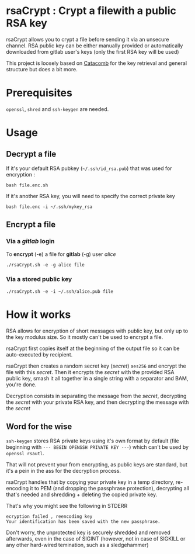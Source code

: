 # rsaCrypt : Crypt a filewith a public RSA key

rsaCrypt allows you to crypt a file before sending it via an unsecure channel. RSA public key can be either manually provided or automatically downloaded from gitlab user's keys (only the first RSA key will be used)

This project is loosely based on [Catacomb](https://github.com/twe4ked/catacomb) for the key retrieval and general structure but does a bit more.

# Prerequisites

`openssl`, `shred` and `ssh-keygen` are needed.

# Usage 

## Decrypt a file 

If it's your default RSA pubkey (`~/.ssh/id_rsa.pub`) that was used for encryption :

`bash file.enc.sh`

If it's another RSA key, you will need to specify the correct private key 

`bash file.enc -i ~/.ssh/mykey_rsa `

## Encrypt a file

### Via a _gitlab_ login

To **encrypt** (-e) a file for **gitlab** (-g) user _alice_

`./rsaCrypt.sh -e -g alice file`

### Via a stored public key

`./rsaCrypt.sh -e -i ~/.ssh/alice.pub file`

# How it works

RSA allows for encryption of short messages with public key, but only up to the key modulus size. So it mostly can't be used to encrypt a file.

rsaCrypt first copies itself at the beginning of the output file so it can be auto-executed by recipient.

rsaCrypt then creates a random secret key (_secret_) `aes256` and encrypt the file with this _secret_. Then it encrypts the _secret_ with the provided RSA public key, smash it all together in a single string with a separator and BAM, you're done.

Decryption consists in separating the message from the _secret_, decrypting the _secret_ with your private RSA key, and then decrypting the message with the _secret_

## Word for the wise

`ssh-keygen` stores RSA private keys using it's own format by default (file beginning with `--- BEGIN OPENSSH PRIVATE KEY ---`) which can't be used by `openssl rsautl`.

That will not prevent your from encrypting, as public keys are standard, but it's a pein in the ass for the decryption process.

rsaCrypt handles that by copying your private key in a temp directory, re-encoding it to PEM (and dropping the passphrase protection), decrypting all that's needed and shredding + deleting the copied private key.

That's why you might see the following in STDERR 
```
ecryption failed , reencoding key
Your identification has been saved with the new passphrase.
```

Don't worry, the unprotected key is securely shredded and removed afterwards, even in the case of SIGINT (however, not in case of SIGKILL or any other hard-wired temination, such as a sledgehammer)
